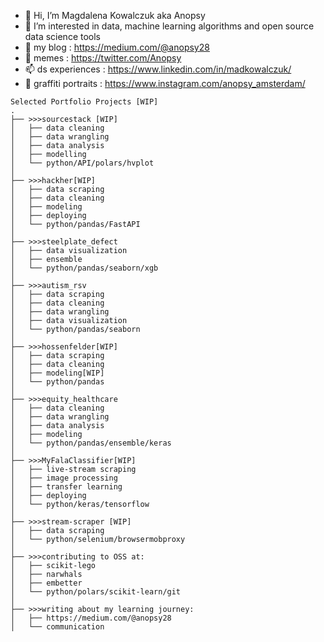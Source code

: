 - 👋 Hi, I’m Magdalena Kowalczuk aka Anopsy
- 👀 I’m interested in data, machine learning algorithms and open source data science tools
- 🌱 my blog : https://medium.com/@anopsy28
- 🌱 memes : https://twitter.com/Anopsy
- 📫 ds experiences : https://www.linkedin.com/in/madkowalczuk/
- 💞️ graffiti portraits : https://www.instagram.com/anopsy_amsterdam/ 

```
Selected Portfolio Projects [WIP]
.
├── >>>sourcestack [WIP] 
│   ├── data cleaning
│   ├── data wrangling
│   ├── data analysis
│   ├── modelling
│   └── python/API/polars/hvplot
│
├── >>>hackher[WIP]
│   ├── data scraping
│   ├── data cleaning
│   ├── modeling
│   ├── deploying
│   └── python/pandas/FastAPI
│
├── >>>steelplate_defect
│   ├── data visualization
│   ├── ensemble
│   └── python/pandas/seaborn/xgb
│
├── >>>autism_rsv
│   ├── data scraping
│   ├── data cleaning
│   ├── data wrangling
│   ├── data visualization
│   └── python/pandas/seaborn
│
├── >>>hossenfelder[WIP]
│   ├── data scraping
│   ├── data cleaning
│   ├── modeling[WIP]
│   └── python/pandas
│
├── >>>equity_healthcare
│   ├── data cleaning
│   ├── data wrangling
│   ├── data analysis
│   ├── modeling
│   └── python/pandas/ensemble/keras
│
├── >>>MyFalaClassifier[WIP]
│   ├── live-stream scraping
│   ├── image processing
│   ├── transfer learning
│   ├── deploying
│   └── python/keras/tensorflow
│
├── >>>stream-scraper [WIP]
│   ├── data scraping
│   └── python/selenium/browsermobproxy
│
├── >>>contributing to OSS at:
│   ├── scikit-lego
│   ├── narwhals
│   ├── embetter
│   └── python/polars/scikit-learn/git
│
├── >>>writing about my learning journey:
│   ├── https://medium.com/@anopsy28
│   └── communication

```
<!---
anopsy/anopsy is a ✨ special ✨ repository because its `README.md` (this file) appears on your GitHub profile.
You can click the Preview link to take a look at your changes.
--->
